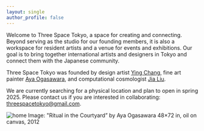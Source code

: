 ```yaml
---
layout: single
author_profile: false
---
```


Welcome to Three Space Tokyo, a space for creating and connecting. Beyond serving as the studio for our founding members, it is also a workspace for resident artists and a venue for events and exhibitions. Our goal is to bring together international artists and designers in Tokyo and connect them with the Japanese community. 

Three Space Tokyo was founded by design artist [Ying Chang](https://www.yingchang.co.uk/), fine art painter [Aya Ogasawara](https://www.ayaogas.com/), and computational cosmologist [Jia Liu](https://liuxx479.github.io/). 

We are currently searching for a physical location and plan to open in spring 2025. Please contact us if you are interested in collaborating: threespacetokyo@gmail.com.

![home](https://www.ayaogas.com/wp-content/uploads/2013/06/Ritual_in_the_courtyard_72x48_Oiloncanvas_2012.jpg)
Image: "Ritual in the Courtyard” by Aya Ogasawara 48×72 in, oil on canvas, 2012
